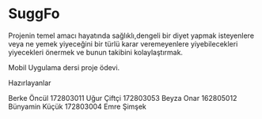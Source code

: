 # SuggFo

Projenin temel amacı hayatında sağlıklı,dengeli bir diyet yapmak isteyenlere veya ne yemek yiyeceğini bir türlü karar veremeyenlere yiyebilecekleri yiyecekleri önermek ve bunun takibini kolaylaştırmak.

Mobil Uygulama dersi proje ödevi.

Hazırlayanlar

Berke Öncül 172803011
Uğur Çiftçi 172803053
Beyza Onar 162805012
Bünyamin Küçük 172803004
Emre Şimşek 
